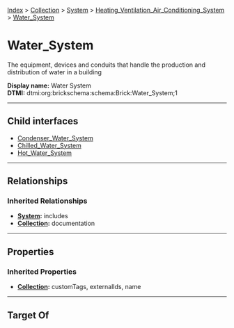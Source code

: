 [Index](../../../../index.md) > [Collection](../../../Collection.md) > [System](../../System.md) > [Heating_Ventilation_Air_Conditioning_System](../Heating_Ventilation_Air_Conditioning_System.md) > [Water_System](#)
# Water_System

The equipment, devices and conduits that handle the production and distribution of water in a building


**Display name:** Water System<br />
**DTMI:** dtmi:org:brickschema:schema:Brick:Water_System;1

---

## Child interfaces
* [Condenser_Water_System](Condenser_Water_System.md)
* [Chilled_Water_System](Chilled_Water_System.md)
* [Hot_Water_System](Hot_Water_System/Hot_Water_System.md)

---

## Relationships

### Inherited Relationships
* **[System](../../System.md):** includes
* **[Collection](../../../Collection.md):** documentation

---

## Properties

### Inherited Properties
* **[Collection](../../../Collection.md):** customTags, externalIds, name

---

## Target Of
